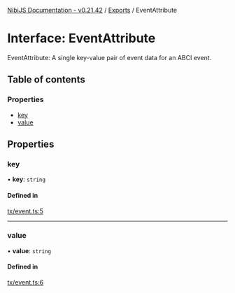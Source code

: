 [NibiJS Documentation - v0.21.42](../intro.md) / [Exports](../modules.md) / EventAttribute

# Interface: EventAttribute

EventAttribute: A single key-value pair of event data for an ABCI event.

## Table of contents

### Properties

- [key](EventAttribute.md#key)
- [value](EventAttribute.md#value)

## Properties

### key

• **key**: `string`

#### Defined in

[tx/event.ts:5](https://github.com/NibiruChain/ts-sdk/blob/fe5a329/packages/nibijs/src/tx/event.ts#L5)

___

### value

• **value**: `string`

#### Defined in

[tx/event.ts:6](https://github.com/NibiruChain/ts-sdk/blob/fe5a329/packages/nibijs/src/tx/event.ts#L6)
